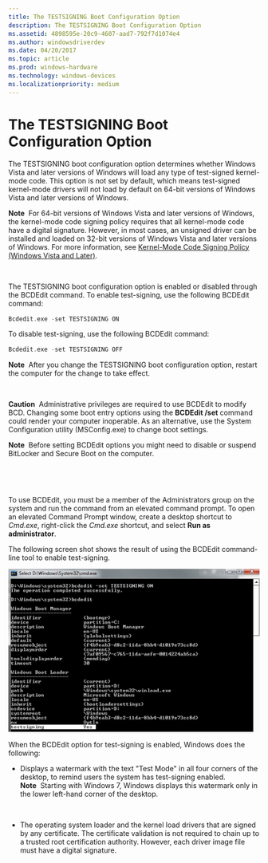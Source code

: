 ```yaml
---
title: The TESTSIGNING Boot Configuration Option
description: The TESTSIGNING Boot Configuration Option
ms.assetid: 4898595e-20c9-4607-aad7-792f7d1074e4
ms.author: windowsdriverdev
ms.date: 04/20/2017
ms.topic: article
ms.prod: windows-hardware
ms.technology: windows-devices
ms.localizationpriority: medium
---
```


# The TESTSIGNING Boot Configuration Option


The TESTSIGNING boot configuration option determines whether Windows Vista and later versions of Windows will load any type of test-signed kernel-mode code. This option is not set by default, which means test-signed kernel-mode drivers will not load by default on 64-bit versions of Windows Vista and later versions of Windows.

**Note**  For 64-bit versions of Windows Vista and later versions of Windows, the kernel-mode code signing policy requires that all kernel-mode code have a digital signature. However, in most cases, an unsigned driver can be installed and loaded on 32-bit versions of Windows Vista and later versions of Windows. For more information, see [Kernel-Mode Code Signing Policy (Windows Vista and Later)](kernel-mode-code-signing-policy--windows-vista-and-later-.md).

 

The TESTSIGNING boot configuration option is enabled or disabled through the BCDEdit command. To enable test-signing, use the following BCDEdit command:

```cpp
Bcdedit.exe -set TESTSIGNING ON
```

To disable test-signing, use the following BCDEdit command:

```cpp
Bcdedit.exe -set TESTSIGNING OFF
```

**Note**  After you change the TESTSIGNING boot configuration option, restart the computer for the change to take effect.

 

**Caution**  Administrative privileges are required to use BCDEdit to modify BCD. Changing some boot entry options using the **BCDEdit /set** command could render your computer inoperable. As an alternative, use the System Configuration utility (MSConfig.exe) to change boot settings.

**Note**  Before setting BCDEdit options you might need to disable or suspend BitLocker and Secure Boot on the computer.

 

 

To use BCDEdit, you must be a member of the Administrators group on the system and run the command from an elevated command prompt. To open an elevated Command Prompt window, create a desktop shortcut to *Cmd.exe*, right-click the *Cmd.exe* shortcut, and select **Run as administrator**.

The following screen shot shows the result of using the BCDEdit command-line tool to enable test-signing.

![screen shot of the results of using the testsigning boot configuration option](images/driver-signing-enable-vista-test-signing.png)

When the BCDEdit option for test-signing is enabled, Windows does the following:

-   Displays a watermark with the text "Test Mode" in all four corners of the desktop, to remind users the system has test-signing enabled.
    **Note**  Starting with Windows 7, Windows displays this watermark only in the lower left-hand corner of the desktop.

     

-   The operating system loader and the kernel load drivers that are signed by any certificate. The certificate validation is not required to chain up to a trusted root certification authority. However, each driver image file must have a digital signature.

 

 





